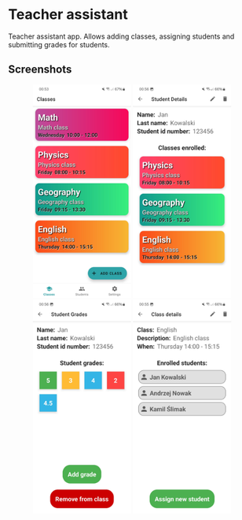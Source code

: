 # Teacher assistant
Teacher assistant app. Allows adding classes, assigning students and submitting grades for students.

## Screenshots
<p align="center">
  <img src="https://raw.githubusercontent.com/Gamowy/TeacherAsssistant/refs/heads/main/screenshots/screenshot1.jpg" width="200">
  <img src="https://raw.githubusercontent.com/Gamowy/TeacherAsssistant/refs/heads/main/screenshots/screenshot2.jpg" width="200">
  <img src="https://raw.githubusercontent.com/Gamowy/TeacherAsssistant/refs/heads/main/screenshots/screenshot4.jpg" width="200">
  <img src="https://raw.githubusercontent.com/Gamowy/TeacherAsssistant/refs/heads/main/screenshots/screenshot5.jpg" width="200">
</p>
